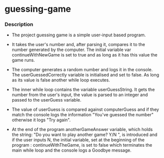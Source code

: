 # guessing-game

### Description

- The project guessing game is a simple user-input based program.

- It takes the user's number and, after parsing it, compares it to the number generated by the computer. 
  The initial variable var continueWithNewGame is set to true and as long as it has this value the game runs.

- The computer generates a random number and logs it in the console.
  The userGuessedCorrectly variable is initialised and set to false. As long as its value is false another while loop executes.

- The inner while loop contains the variable userGuessString. It gets the number from the user's input, the value is parsed to an integer and passed to the userGuess     variable.

- The value of userGuess is compared against computerGuess and if they match the console logs the information "You've guessed the number" otherwise it logs "Try again".

- At the end of the program anotherGameAnswer variable, which holds the string: "Do you want to play another game? Y/N   ", is introduced and if the user inputs N, the initial variable, set at the beginning of the program : continueWithTheGame, is set to false which terminates the main while loop and the console logs a Goodbye message.
